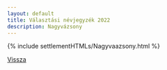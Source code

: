 ```yaml
---
layout: default
title: Választási névjegyzék 2022
description: Nagyvázsony
---
```


{% include settlementHTMLs/Nagyvaazsony.html %}

[Vissza](../)